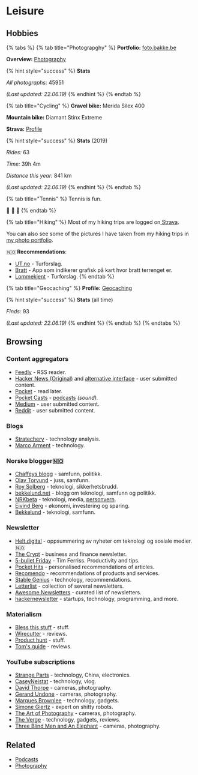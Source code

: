 # Leisure

## Hobbies

{% tabs %}
{% tab title="Photograpghy" %}
**Portfolio:** [foto.bakke.be](https://foto.bakke.be)

**Overview:** [Photography](photography.md)

{% hint style="success" %}
**Stats**

_All photographs:_ 45951

_\(Last updated: 22.06.19\)_
{% endhint %}
{% endtab %}

{% tab title="Cycling" %}
**Gravel bike:** Merida Silex 400

**Mountain bike:** Diamant Stinx Extreme

**Strava:** [Profile](https://www.strava.com/athletes/13642227)

{% hint style="success" %}
**Stats** \(2019\)

_Rides:_ 63

_Time:_ 39h 4m

_Distance this year:_ 841 km

_\(Last updated: 22.06.19\)_
{% endhint %}
{% endtab %}

{% tab title="Tennis" %}
Tennis is fun.

🎾 🎾 🎾 
{% endtab %}

{% tab title="Hiking" %}
Most of my hiking trips are logged on[ Strava](https://www.strava.com/athletes/13642227).

You can also see some of the pictures I have taken from my hiking trips in [my photo portfolio](https://foto.bakke.be).

🇳🇴 **Recommendations**:

* [UT.no](https://ut.no/) - Turforslag.
* [Bratt](https://itunes.apple.com/no/app/bratt/id1121510874) - App som indikerer grafisk på kart hvor bratt terrenget er.
* [Lommekjent](http://www.lommekjent.no/) - Turforslag.
{% endtab %}

{% tab title="Geocaching" %}
**Profile:** [Geocaching](https://www.geocaching.com/p/default.aspx?guid=9bd840ec-c9c1-46bb-a58a-cb15d572385d)

{% hint style="success" %}
**Stats** \(all time\)

_Finds:_ 93

_\(Last updated: 22.06.19\)_
{% endhint %}
{% endtab %}
{% endtabs %}



## Browsing

### Content aggregators

* [Feedly](https://feedly.com/) - RSS reader.
* [Hacker News \(Original\)](https://news.ycombinator.com/) and [alternative interface](https://hckrnews.com/) - user submitted content.
* [Pocket](https://app.getpocket.com/)  - read later.
* [Pocket Casts](https://play.pocketcasts.com/) - [podcasts](podcasts.md) _\(sound\)._
* [Medium](https://medium.com/) _-_ user submitted content.
* [Reddit](http://reddit.com/) - user submitted content.

### Blogs

* [Stratechery](https://stratechery.com/) - technology analysis.
* [Marco Arment](https://marco.org/) - technology.

### Norske blogger🇳🇴 

* [Chaffeys blogg](https://paulchaffey.blogspot.com/) - samfunn, politikk.
* [Olav Torvund](https://blogg.torvund.net/) - juss, samfunn.
* [Roy Solberg](https://blog.roysolberg.com/) - teknologi, sikkerhetsbrudd.
* [bekkelund.net](https://www.bekkelund.net/) - blogg om teknologi, samfunn og politikk.
* [NRKbeta](https://nrkbeta.no/) - teknologi, media, [personvern](privacy/).
* [Eivind Berg](https://www.eivindberg.no/) - økonomi, investering og sparing.
* [Bekkelund](https://www.bekkelund.net/) - teknologi, samfunn.

### Newsletter

* [Helt.digital](https://helt.digital/ukebrief/) - oppsummering av nyheter om teknologi og sosiale medier.🇳🇴
* [The Crypt](http://getthecrypt.com/) - business and finance newsletter.
* [5-bullet Friday](https://go.tim.blog/5-bullet-friday-1/) - Tim Ferriss. Productivity and tips.
* [Pocket Hits](https://getpocket.com/explore/pocket-hits) - personalised recommendations of articles.
* [Recomendo](https://www.recomendo.com/) - recommendations of products and services.
* [Stable Genius](https://www.stableg.com/newsletter) - technology, recommendations.
* [Letterlist](http://letterlist.com/) - collection of several newsletters.
* [Awesome Newsletters](https://github.com/zudochkin/awesome-newsletters#readme) - curated list of newsletters.
* [hackernewsletter](https://hackernewsletter.com/) - startups, technology, programming, and more.

### Materialism

* [Bless this stuff](https://www.blessthisstuff.com/) - stuff.
* [Wirecutter](https://thewirecutter.com/) - reviews.
* [Product hunt](https://www.producthunt.com/) - stuff.
* [Tom's guide](https://www.tomsguide.com/) - reviews.

### YouTube subscriptions

* [Strange Parts](https://www.youtube.com/channel/UCO8DQrSp5yEP937qNqTooOw) - technology, China, electronics.
* [CaseyNeistat](https://www.youtube.com/channel/UCtinbF-Q-fVthA0qrFQTgXQ) - technology, vlog.
* [David Thorpe](https://www.youtube.com/channel/UCZ-CbEVybw98KcQTWumzBow) - cameras, photography.
* [Gerand Undone](https://www.youtube.com/channel/UC09qASY4ixFS-KXIH6Nw0rg) - cameras, photography.
* [Marques Brownlee](https://www.youtube.com/channel/UCBJycsmduvYEL83R_U4JriQ) - technology, gadgets.
* [Simone Giertz](https://www.youtube.com/channel/UC3KEoMzNz8eYnwBC34RaKCQ) - expert on shitty robots.
* [The Art of Photography](https://www.youtube.com/channel/UC7T8roVtC_3afWKTOGtLlBA) - cameras, photography.
* [The Verge](https://www.youtube.com/channel/UCddiUEpeqJcYeBxX1IVBKvQ) - technology, gadgets, reviews.
* [Three Blind Men and An Elephant](https://www.youtube.com/channel/UCZb8uqR_73t8DlfpVfVbiEw) - cameras, photography.

## Related

* [Podcasts](podcasts.md)
* [Photography](photography.md)

